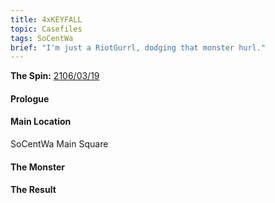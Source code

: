 ```yaml
---
title: 4xKEYFALL
topic: Casefiles
tags: SoCentWa
brief: "I'm just a RiotGurrl, dodging that monster hurl."
---
```


__The Spin:__ [2106/03/19](http://thespin.glitch.me/archive/2108-03-19)

#### Prologue

#### Main Location

SoCentWa Main Square

#### The Monster



#### The Result

